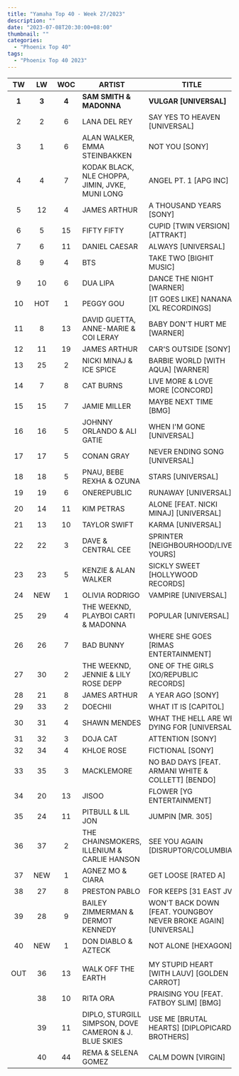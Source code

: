 ```yaml
---
title: "Yamaha Top 40 - Week 27/2023"
description: ""
date: "2023-07-08T20:30:00+08:00"
thumbnail: ""
categories:
  - "Phoenix Top 40"
tags:
  - "Phoenix Top 40 2023"
---
```

<!--more-->
|TW|LW|WOC|ARTIST|TITLE|PEAK|
|:----:|:----:|:----:|----|----|:----:|
|**1**|**3**|**4**|**SAM SMITH & MADONNA**|**VULGAR [UNIVERSAL]**|**1**|
|2|2|6|LANA DEL REY|SAY YES TO HEAVEN [UNIVERSAL]|2|
|3|1|6|ALAN WALKER, EMMA STEINBAKKEN|NOT YOU [SONY]|1|
|4|4|7|KODAK BLACK, NLE CHOPPA, JIMIN, JVKE, MUNI LONG|ANGEL PT. 1 [APG INC]|4|
|5|12|4|JAMES ARTHUR|A THOUSAND YEARS [SONY]|5|
|6|5|15|FIFTY FIFTY|CUPID [TWIN VERSION] [ATTRAKT]|1|
|7|6|11|DANIEL CAESAR|ALWAYS [UNIVERSAL]|2|
|8|9|4|BTS|TAKE TWO [BIGHIT MUSIC]|8|
|9|10|6|DUA LIPA|DANCE THE NIGHT [WARNER]|9|
|10|HOT|1|PEGGY GOU|[IT GOES LIKE] NANANA [XL RECORDINGS]|10|
|11|8|13|DAVID GUETTA, ANNE-MARIE & COI LERAY|BABY DON'T HURT ME [WARNER]|3|
|12|11|19|JAMES ARTHUR|CAR'S OUTSIDE [SONY]|2|
|13|25|2|NICKI MINAJ & ICE SPICE|BARBIE WORLD [WITH AQUA] [WARNER]|13|
|14|7|8|CAT BURNS|LIVE MORE & LOVE MORE [CONCORD]|7|
|15|15|7|JAMIE MILLER|MAYBE NEXT TIME [BMG]|15|
|16|16|5|JOHNNY ORLANDO & ALI GATIE|WHEN I'M GONE [UNIVERSAL]|16|
|17|17|5|CONAN GRAY|NEVER ENDING SONG [UNIVERSAL]|17|
|18|18|5|PNAU, BEBE REXHA & OZUNA|STARS [UNIVERSAL]|18|
|19|19|6|ONEREPUBLIC|RUNAWAY [UNIVERSAL]|19|
|20|14|11|KIM PETRAS|ALONE [FEAT. NICKI MINAJ] [UNIVERSAL]|4|
|21|13|10|TAYLOR SWIFT|KARMA [UNIVERSAL]|9|
|22|22|3|DAVE & CENTRAL CEE|SPRINTER [NEIGHBOURHOOD/LIVE YOURS]|22|
|23|23|5|KENZIE & ALAN WALKER|SICKLY SWEET [HOLLYWOOD RECORDS]|23|
|24|NEW|1|OLIVIA RODRIGO|VAMPIRE [UNIVERSAL]|24|
|25|29|4|THE WEEKND, PLAYBOI CARTI & MADONNA|POPULAR [UNIVERSAL]|25|
|26|26|7|BAD BUNNY|WHERE SHE GOES [RIMAS ENTERTAINMENT]|26|
|27|30|2|THE WEEKND, JENNIE & LILY ROSE DEPP|ONE OF THE GIRLS [XO/REPUBLIC RECORDS]|27|
|28|21|8|JAMES ARTHUR|A YEAR AGO [SONY]|21|
|29|33|2|DOECHII|WHAT IT IS [CAPITOL]|29|
|30|31|4|SHAWN MENDES|WHAT THE HELL ARE WE DYING FOR [UNIVERSAL]|30|
|31|32|3|DOJA CAT|ATTENTION [SONY]|31|
|32|34|4|KHLOE ROSE|FICTIONAL [SONY]|32|
|33|35|3|MACKLEMORE|NO BAD DAYS [FEAT. ARMANI WHITE & COLLETT] [BENDO]|33|
|34|20|13|JISOO|FLOWER [YG ENTERTAINMENT]|1|
|35|24|11|PITBULL & LIL JON|JUMPIN [MR. 305]|7|
|36|37|2|THE CHAINSMOKERS, ILLENIUM & CARLIE HANSON|SEE YOU AGAIN [DISRUPTOR/COLUMBIA]|36|
|37|NEW|1|AGNEZ MO & CIARA|GET LOOSE [RATED A]|37|
|38|27|8|PRESTON PABLO|FOR KEEPS [31 EAST JV]|27|
|39|28|9|BAILEY ZIMMERMAN & DERMOT KENNEDY|WON'T BACK DOWN [FEAT. YOUNGBOY NEVER BROKE AGAIN] [UNIVERSAL]|16|
|40|NEW|1|DON DIABLO & AZTECK|NOT ALONE [HEXAGON]|40|
|||||||
|OUT|36|13|WALK OFF THE EARTH|MY STUPID HEART [WITH LAUV] [GOLDEN CARROT]|5|
||38|10|RITA ORA|PRAISING YOU [FEAT. FATBOY SLIM] [BMG]|9|
||39|11|DIPLO, STURGILL SIMPSON, DOVE CAMERON & J. BLUE SKIES|USE ME [BRUTAL HEARTS] [DIPLOPICARD BROTHERS]|7|
||40|44|REMA & SELENA GOMEZ|CALM DOWN [VIRGIN]|2|